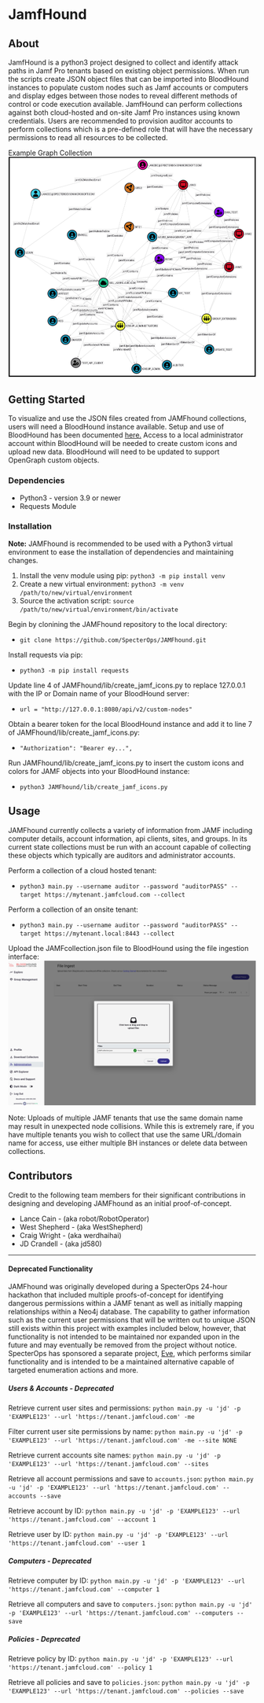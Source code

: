 # JamfHound

## About
JamfHound is a python3 project designed to collect and identify attack paths in Jamf Pro tenants based on existing object permissions. When run the scripts create JSON object files that can be imported into BloodHound instances to populate custom nodes such as Jamf accounts or computers and display edges between those nodes to reveal different methods of control or code execution available. JamfHound can perform collections against both cloud-hosted and on-site Jamf Pro instances using known credentials. Users are recommended to provision auditor accounts to perform collections which is a pre-defined role that will have the necessary permissions to read all resources to be collected.

Example Graph Collection
![images/Graph.png](images/Graph.png)

## Getting Started

To visualize and use the JSON files created from JAMFhound collections, users will need a BloodHound instance available. Setup and use of BloodHound has been documented [here.](https://bloodhound.specterops.io/get-started/introduction) Access to a local administrator account within BloodHound will be needed to create custom icons and upload new data. BloodHound will need to be updated to support OpenGraph custom objects.
### Dependencies
* Python3 - version 3.9 or newer
* Requests Module
  
### Installation
**Note:** JAMFhound is recommended to be used with a Python3 virtual environment to ease the installation of dependencies and maintaining changes. 
1. Install the venv module using pip: `python3 -m pip install venv`
2. Create a new virtual environment: `python3 -m venv /path/to/new/virtual/environment`
3. Source the activation script: `source /path/to/new/virtual/environment/bin/activate`

Begin by clonining the JAMFhound repository to the local directory:
* `git clone https://github.com/SpecterOps/JAMFhound.git`

Install requests via pip:
* `python3 -m pip install requests`

Update line 4 of JAMFhound/lib/create_jamf_icons.py to replace 127.0.0.1 with the IP or Domain name of your BloodHound server:
* `url = "http://127.0.0.1:8080/api/v2/custom-nodes"`

Obtain a bearer token for the local BloodHound instance and add it to line 7 of JAMFhound/lib/create_jamf_icons.py:
* `"Authorization": "Bearer ey...",`

Run JAMFhound/lib/create_jamf_icons.py to insert the custom icons and colors for JAMF objects into your BloodHound instance:
* `python3 JAMFhound/lib/create_jamf_icons.py`

## Usage
JAMFhound currently collects a variety of information from JAMF including computer details, account information, api clients, sites, and groups. In its current state collections must be run with an account capable of collecting these objects which typically are auditors and administrator accounts.

Perform a collection of a cloud hosted tenant:
* `python3 main.py --username auditor --password "auditorPASS" --target https://mytenant.jamfcloud.com --collect`

Perform a collection of an onsite tenant:
* `python3 main.py --username auditor --password "auditorPASS" --target https://mytenant.local:8443 --collect`

Upload the JAMFcollection.json file to BloodHound using the file ingestion interface:
![images/Ingest.png](images/Ingest.png)

Note: Uploads of multiple JAMF tenants that use the same domain name may result in unexpected node collisions. While this is extremely rare, if you have multiple tenants you wish to collect that use the same URL/domain name for access, use either multiple BH instances or delete data between collections. 

## Contributors
Credit to the following team members for their significant contributions in designing and developing JAMFhound as an initial proof-of-concept.
* Lance Cain - (aka robot/RobotOperator)
* West Shepherd - (aka WestShepherd)
* Craig Wright - (aka werdhaihai)
* JD Crandell - (aka jd580)

-----

#### Deprecated Functionality
JAMFhound was originally developed during a SpecterOps 24-hour hackathon that included multiple proofs-of-concept for identifying dangerous permissions within a JAMF tenant as well as initially mapping relationships within a Neo4j database. The capability to gather information such as the current user permissions that will be written out to unique JSON still exists within this project with examples included below, however, that functionality is not intended to be maintained nor expanded upon in the future and may eventually be removed from the project without notice. SpecterOps has sponsored a separate project, [Eve](https://github.com/RobotOperator/Eve), which performs similar functionality and is intended to be a maintained alternative capable of targeted enumeration actions and more.

##### Users & Accounts - Deprecated
Retrieve current user sites and permissions: `python main.py -u 'jd' -p 'EXAMPLE123' --url 'https://tenant.jamfcloud.com' -me`
    
Filter current user site permissions by name: `python main.py -u 'jd' -p 'EXAMPLE123' --url 'https://tenant.jamfcloud.com' -me --site NONE`

Retrieve current accounts site names: `python main.py -u 'jd' -p 'EXAMPLE123' --url 'https://tenant.jamfcloud.com' --sites`

Retrieve all account permissions and save to `accounts.json`: `python main.py -u 'jd' -p 'EXAMPLE123' --url 'https://tenant.jamfcloud.com' --accounts --save`

Retrieve account by ID: `python main.py -u 'jd' -p 'EXAMPLE123' --url 'https://tenant.jamfcloud.com' --account 1`

Retrieve user by ID: `python main.py -u 'jd' -p 'EXAMPLE123' --url 'https://tenant.jamfcloud.com' --user 1`

##### Computers - Deprecated
Retrieve computer by ID: `python main.py -u 'jd' -p 'EXAMPLE123' --url 'https://tenant.jamfcloud.com' --computer 1`

Retrieve all computers and save to `computers.json`:  `python main.py -u 'jd' -p 'EXAMPLE123' --url 'https://tenant.jamfcloud.com' --computers --save`

##### Policies - Deprecated
Retrieve policy by ID: `python main.py -u 'jd' -p 'EXAMPLE123' --url 'https://tenant.jamfcloud.com' --policy 1`

Retrieve all policies and save to `policies.json`:  `python main.py -u 'jd' -p 'EXAMPLE123' --url 'https://tenant.jamfcloud.com' --policies --save`
